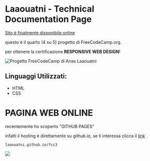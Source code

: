 # Laaouatni - Technical Documentation Page
[Sito è finalmente disponibile online][1]

questo è il quarto (4 su 5) progetto di FreeCodeCamp.org.

per ottenere la certificazione **RESPONSIVE WEB DESIGN**!

![Progetto FreeCodeCamp di Anas Laaouatni](https://i.ibb.co/Scnvm7z/2021-10-30-16-51-54.gif)

## Linguaggi Utilizzati:

- HTML
- CSS

# PAGINA WEB ONLINE

recentemente ho scoperto "GITHUB PAGES"

infatti il hosting è direttamente su github.io, se ti interessa clicca il [link][1]

```laaouatni.github.io/fcc3```

[1]: https://laaouatni.github.io/fcc3/


![](https://visitor-badge.glitch.me/badge?page_id=fcc3)
